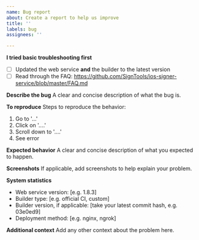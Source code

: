 ```yaml
---
name: Bug report
about: Create a report to help us improve
title: ''
labels: bug
assignees: ''

---
```


**I tried basic troubleshooting first**
- [ ] Updated the web service **and** the builder to the latest version
- [ ] Read through the FAQ: https://github.com/SignTools/ios-signer-service/blob/master/FAQ.md

**Describe the bug**
A clear and concise description of what the bug is.

**To reproduce**
Steps to reproduce the behavior:
1. Go to '...'
2. Click on '....'
3. Scroll down to '....'
4. See error

**Expected behavior**
A clear and concise description of what you expected to happen.

**Screenshots**
If applicable, add screenshots to help explain your problem.

**System statistics**
- Web service version: [e.g. 1.8.3]
- Builder type: [e.g. official CI, custom]
- Builder version, if applicable: [take your latest commit hash, e.g. 03e0ed9]
- Deployment method: [e.g. nginx, ngrok]

**Additional context**
Add any other context about the problem here.
